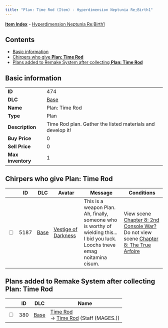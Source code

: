 ```yaml
---
title: "Plan: Time Rod (Item) - Hyperdimension Neptunia Re;Birth1"
---
```


[**Item Index**](/neptunia/rb1/item/index.html) - [Hyperdimension Neptunia Re;Birth1](/neptunia/rb1)

## Contents

- [Basic information](#basic-information)
- [Chirpers who give **Plan: Time Rod**](#chirpers-who-give-plan-time-rod)
- [Plans added to Remake System after collecting **Plan: Time Rod**](#plans-added-to-remake-system-after-collecting-plan-time-rod)

## Basic information

|   |   |
| -- | -- |
| **ID** | 474 |
| **DLC** | [Base](/neptunia/rb1/dlc/1-base.html) |
| **Name** | Plan: Time Rod |
| **Type** | Plan |
| **Description** | Time Rod plan. Gather the listed materials and develop it! |
| **Buy Price** | 0 |
| **Sell Price** | 0 |
| **Max inventory** | 1 |


## Chirpers who give **Plan: Time Rod**

|    | ID | DLC | Avatar | Message | Conditions |
| -- | -- | --- | ------ | ------- | ---------- |
| <input type="checkbox" id="rb1-chirper-event-1-5187" class="trackbox" /> | 5187 | [Base](/neptunia/rb1/dlc/1-base.html) | [Vestige of Darkness](/neptunia/rb1/undefined/1-249-vestige-of-darkness.html) | This is a weapon Plan.<br />Ah, finally, someone who is worthy of wielding this...<br />I bid you luck.<br />Loochs tneve emag noitamina cisum. | View scene [Chapter 8: 2nd Console War?](/neptunia/rb1/scene/1-802-chapter-8-2nd-console-war.html)<br />Do not view scene [Chapter 8: The True Arfoire](/neptunia/rb1/scene/1-807-chapter-8-the-true-arfoire.html) |


## Plans added to Remake System after collecting **Plan: Time Rod**

|    | ID | DLC | Name |
| -- | -- | --- | ---- |
| <input type="checkbox" id="rb1-remake-1-380" class="trackbox" /> | 380 | [Base](/neptunia/rb1/dlc/1-base.html) | [Time Rod](/neptunia/rb1/remake/1-380-time-rod.html)<br /> → [Time Rod](/neptunia/rb1/item/1-2387-time-rod.html) (Staff (MAGES.)) |
